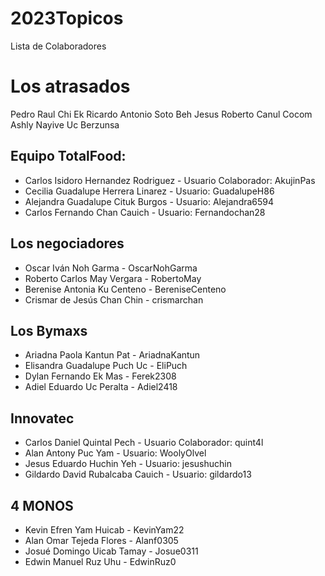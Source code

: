 # 2023Topicos
Lista de Colaboradores



# Los atrasados
Pedro Raul Chi Ek
Ricardo Antonio Soto Beh
Jesus Roberto Canul Cocom
Ashly Nayive Uc Berzunsa


## Equipo TotalFood:
- Carlos Isidoro Hernandez Rodriguez - Usuario Colaborador: AkujinPas
- Cecilia Guadalupe Herrera Linarez - Usuario: GuadalupeH86
- Alejandra Guadalupe Cituk Burgos - Usuario: Alejandra6594
- Carlos Fernando Chan Cauich - Usuario: Fernandochan28

## Los negociadores

- Oscar Iván Noh Garma - OscarNohGarma
- Roberto Carlos May Vergara - RobertoMay
- Berenise Antonia Ku Centeno - BereniseCenteno
- Crismar de Jesús Chan Chin - crismarchan

## Los Bymaxs

- Ariadna Paola Kantun Pat - AriadnaKantun
- Elisandra Guadalupe Puch Uc - EliPuch
- Dylan Fernando Ek Mas - Ferek2308
- Adiel Eduardo Uc Peralta - Adiel2418

## Innovatec

- Carlos Daniel Quintal Pech - Usuario Colaborador: quint4l
- Alan Antony Puc Yam - Usuario: WoolyOlvel
- Jesus Eduardo Huchin Yeh - Usuario: jesushuchin
- Gildardo David Rubalcaba Cauich - Usuario: gildardo13

## 4 MONOS

- Kevin Efren Yam Huicab - KevinYam22
- Alan Omar Tejeda Flores - Alanf0305
- Josué Domingo Uicab Tamay - Josue0311
- Edwin Manuel Ruz Uhu - EdwinRuz0


